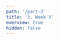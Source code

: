 ```yaml
---
path: '/part-3'
title: '3. Week 3'
overview: true
hidden: false
---
```


<pages-in-this-section></pages-in-this-section>

<exercises-in-this-section></exercises-in-this-section>

